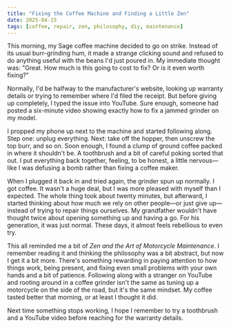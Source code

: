```yaml
---
title: "Fixing the Coffee Machine and Finding a Little Zen"
date: 2025-04-15
tags: [coffee, repair, zen, philosophy, diy, maintenance]
---
```


This morning, my Sage coffee machine decided to go on strike. Instead of its usual burr-grinding hum, it made a strange clicking sound and refused to do anything useful with the beans I'd just poured in. My immediate thought was: "Great. How much is this going to cost to fix? Or is it even worth fixing?"

Normally, I'd be halfway to the manufacturer's website, looking up warranty details or trying to remember where I'd filed the receipt. But before giving up completely, I typed the issue into YouTube. Sure enough, someone had posted a six-minute video showing exactly how to fix a jammed grinder on my model.

I propped my phone up next to the machine and started following along. Step one: unplug everything. Next: take off the hopper, then unscrew the top burr, and so on. Soon enough, I found a clump of ground coffee packed in where it shouldn't be. A toothbrush and a bit of careful poking sorted that out. I put everything back together, feeling, to be honest, a little nervous—like I was defusing a bomb rather than fixing a coffee maker.

When I plugged it back in and tried again, the grinder spun up normally. I got coffee. It wasn't a huge deal, but I was more pleased with myself than I expected. The whole thing took about twenty minutes, but afterward, I started thinking about how much we rely on other people—or just give up—instead of trying to repair things ourselves. My grandfather wouldn't have thought twice about opening something up and having a go. For his generation, it was just normal. These days, it almost feels rebellious to even try.

This all reminded me a bit of *Zen and the Art of Motorcycle Maintenance*. I remember reading it and thinking the philosophy was a bit abstract, but now I get it a bit more. There's something rewarding in paying attention to how things work, being present, and fixing even small problems with your own hands and a bit of patience. Following along with a stranger on YouTube and rooting around in a coffee grinder isn't the same as tuning up a motorcycle on the side of the road, but it's the same mindset. My coffee tasted better that morning, or at least I thought it did.

Next time something stops working, I hope I remember to try a toothbrush and a YouTube video before reaching for the warranty details.